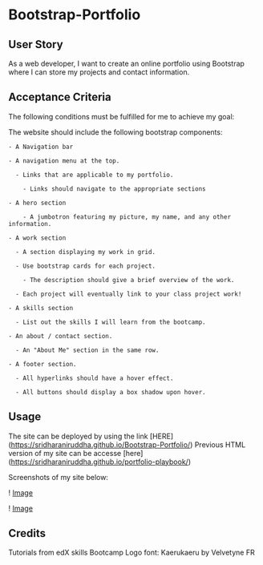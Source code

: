 # Bootstrap-Portfolio

## User Story 

As a web developer, I want to create an online portfolio using Bootstrap where I can store my projects and contact information.

## Acceptance Criteria 

The following conditions must be fulfilled for me to achieve my goal:

The website should include the following bootstrap components:

    - A Navigation bar
    
    - A navigation menu at the top. 

      - Links that are applicable to my portfolio.
  
        - Links should navigate to the appropriate sections 

    - A hero section

        - A jumbotron featuring my picture, my name, and any other information.

    - A work section

      - A section displaying my work in grid. 

      - Use bootstrap cards for each project.

        - The description should give a brief overview of the work.

      - Each project will eventually link to your class project work!

    - A skills section

      - List out the skills I will learn from the bootcamp.

    - An about / contact section.

      - An "About Me" section in the same row.
    
    - A footer section.

      - All hyperlinks should have a hover effect.

      - All buttons should display a box shadow upon hover.



## Usage

The site can be deployed by using the link [HERE] (https://sridharaniruddha.github.io/Bootstrap-Portfolio/)
Previous HTML version of my site can be accesse [here] (https://sridharaniruddha.github.io/portfolio-playbook/)

Screenshots of my site below:

! [Image](assets/images/bootstrp_1.png)

! [Image](assets/images/bootstrap_2.png)


## Credits

Tutorials from edX skills Bootcamp
Logo font: Kaerukaeru by Velvetyne FR